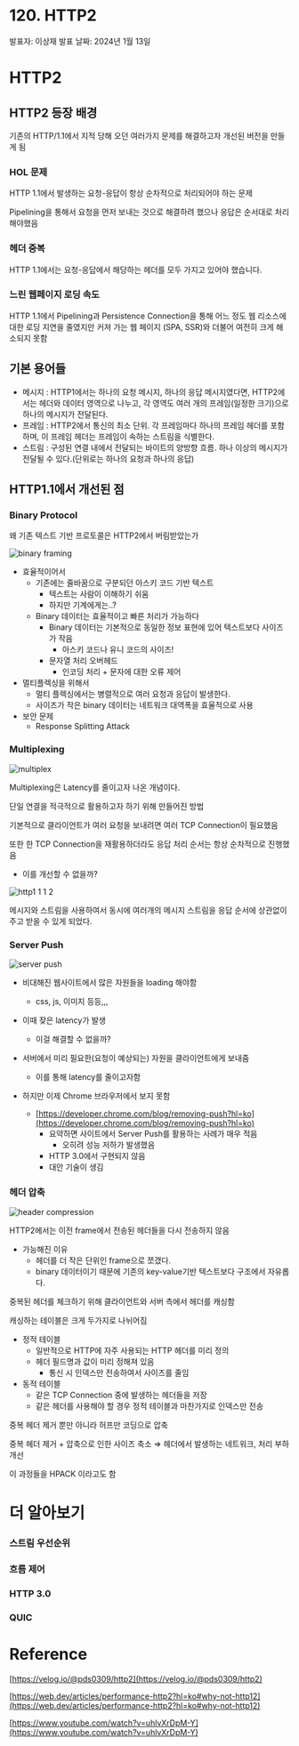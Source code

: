 # 120. HTTP2

발표자: 이상재
발표 날짜: 2024년 1월 13일

# HTTP2

## HTTP2 등장 배경

기존의 HTTP/1.1에서 지적 당해 오던 여러가지 문제를 해결하고자 개선된 버전을 만들게 됨

### HOL 문제

HTTP 1.1에서 발생하는 요청-응답이 항상 순차적으로 처리되어야 하는 문제

Pipelining을 통해서 요청을 먼저 보내는 것으로 해결하려 했으나 응답은 순서대로 처리해야했음

### 헤더 중복

HTTP 1.1에서는 요청-응답에서 해당하는 헤더를 모두 가지고 있어야 했습니다.

### 느린 웹페이지 로딩 속도

HTTP 1.1에서 Pipelining과 Persistence Connection을 통해 어느 정도 웹 리소스에 대한 로딩 지연을 줄였지만 커져 가는 웹 페이지 (SPA, SSR)와 더불어 여전히 크게 해소되지 못함

## 기본 용어들

- 메시지 : HTTP1에서는 하나의 요청 메시지, 하나의 응답 메시지였다면, HTTP2에서는 헤더와 데이터 영역으로 나누고, 각 영역도 여러 개의 프레임(일정한 크기)으로 하나의 메시지가 전달된다.
- 프레임 : HTTP2에서 통신의 최소 단위. 각 프레임마다 하나의 프레임 헤더를 포함하며, 이 프레임 헤더는 프레임이 속하는 스트림을 식별한다.
- 스트림 : 구성된 연결 내에서 전달되는 바이트의 양방향 흐름. 하나 이상의 메시지가 전달될 수 있다.(단위로는 하나의 요청과 하나의 응답)

## HTTP1.1에서 개선된 점

### Binary Protocol

왜 기존 텍스트 기반 프로토콜은 HTTP2에서 버림받았는가

![binary framing](https://github.com/sj7699/Backend-Study/assets/26706925/5dcdad2b-cf78-4f9d-bab7-c54220a6156d)


- 효율적이어서
    - 기존에는 줄바꿈으로 구분되던 아스키 코드 기반 텍스트
        - 텍스트는 사람이 이해하기 쉬움
        - 하지만 기계에게는..?
    - Binary 데이터는 효율적이고 빠른 처리가 가능하다
        - Binary 데이터는 기본적으로 동일한 정보 표현에 있어 텍스트보다 사이즈가 작음
            - 아스키 코드나 유니 코드의 사이즈!
        - 문자열 처리 오버헤드
            - 인코딩 처리 + 문자에 대한 오류 제어
- 멀티플렉싱을 위해서
    - 멀티 플렉싱에서는 병렬적으로 여러 요청과 응답이 발생한다.
    - 사이즈가 작은 binary 데이터는 네트워크 대역폭을 효율적으로 사용
- 보안 문제
    - Response Splitting Attack
    

### Multiplexing

![multiplex](https://github.com/sj7699/Backend-Study/assets/26706925/a467a5c5-2bce-4b54-842c-a531b33695ee)


Multiplexing은 Latency를 줄이고자 나온 개념이다.

단일 연결을 적극적으로 활용하고자 하기 위해 만들어진 방법

기본적으로 클라이언트가 여러 요청을 보내려면 여러 TCP Connection이 필요했음

또한 한 TCP Connection을 재활용하더라도 응답 처리 순서는 항상 순차적으로 진행했음

- 이를 개선할 수 없을까?


![http1 1 1 2](https://github.com/sj7699/Backend-Study/assets/26706925/00f1db8a-7559-42a3-90ba-fc79dae1950c)

메시지와 스트림을 사용하여서 동시에 여러개의 메시지 스트림을 응답 순서에 상관없이 주고 받을 수 있게 되었다.



### Server Push

![server push](https://github.com/sj7699/Backend-Study/assets/26706925/8b960039-83e1-4690-ab79-0d61bdba4b93)


- 비대해진 웹사이트에서 많은 자원들을 loading 해야함
    - css, js, 이미지 등등,,,
- 이때 잦은 latency가 발생
    - 이걸 해결할 수 없을까?
- 서버에서 미리 필요한(요청이 예상되는) 자원을 클라이언트에게 보내줌
    - 이를 통해 latency를 줄이고자함
    
- 하지만 이제 Chrome 브라우저에서 보지 못함
    - [https://developer.chrome.com/blog/removing-push?hl=ko](https://developer.chrome.com/blog/removing-push?hl=ko)
        - 요약하면 사이트에서 Server Push를 활용하는 사례가 매우 적음
            - 오히려 성능 저하가 발생했음
        - HTTP 3.0에서 구현되지 않음
        - 대안 기술이 생김

### 헤더 압축

![header compression](https://github.com/sj7699/Backend-Study/assets/26706925/7caf3873-669b-4a82-af92-22b6b94ecd83)


HTTP2에서는 이전 frame에서 전송된 헤더들을 다시 전송하지 않음

- 가능해진 이유
    - 헤더를 더 작은 단위인 frame으로 쪼갰다.
    - binary 데이터이기 때문에 기존의 key-value기반 텍스트보다 구조에서 자유롭다.

중복된 헤더를 체크하기 위해 클라이언트와 서버 측에서 헤더를 캐싱함

캐싱하는 테이블은 크게 두가지로 나뉘어짐

- 정적 테이블
    - 일반적으로 HTTP에 자주 사용되는 HTTP 헤더를 미리 정의
    - 헤더 필드명과 값이 미리 정해져 있음
        - 통신 시 인덱스만 전송하여서 사이즈를 줄임
- 동적 테이블
    - 같은 TCP Connection 중에 발생하는 헤더들을 저장
    - 같은 헤더를 사용해야 할 경우 정적 테이블과 마찬가지로 인덱스만 전송

중복 헤더 제거 뿐만 아니라 허프만 코딩으로 압축

중복 헤더 제거 + 압축으로 인한 사이즈 축소 ⇒ 헤더에서 발생하는 네트워크, 처리 부하 개선

이 과정들을 HPACK 이라고도 함 

# 더 알아보기

### 스트림 우선순위

### 흐름 제어

### HTTP 3.0

### QUIC

# Reference

[https://velog.io/@pds0309/http2](https://velog.io/@pds0309/http2)

[https://web.dev/articles/performance-http2?hl=ko#why-not-http12](https://web.dev/articles/performance-http2?hl=ko#why-not-http12)

[https://www.youtube.com/watch?v=uhlvXrDpM-Y](https://www.youtube.com/watch?v=uhlvXrDpM-Y)
